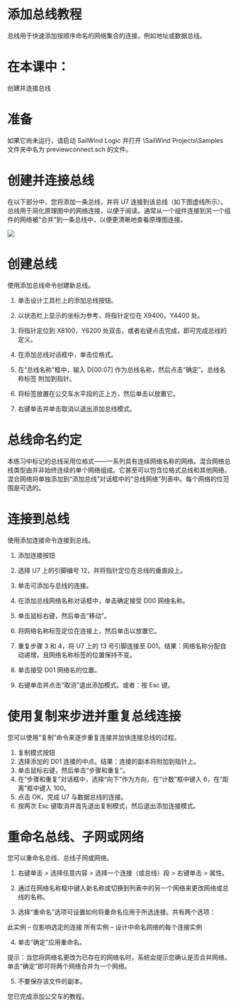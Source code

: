 # 添加总线教程

总线用于快速添加按顺序命名的网络集合的连接，例如地址或数据总线。

# 在本课中：

创建并连接总线

# 准备

如果它尚未运行，请启动 SailWind Logic 并打开 \\SailWind Projects\\Samples 文件夹中名为 previewconnect.sch 的文件。

# 创建并连接总线

在以下部分中，您将添加一条总线，并将 U7 连接到该总线（如下图虚线所示）。总线用于简化原理图中的网络连接，以便于阅读。通常从一个组件连接到另一个组件的网络被“合并”到一条总线中，以便更清晰地查看原理图连接。

![](/logic/tutorial/7c006e0e8b6494b664e019e85f284b4757f6e6f75febb996b175ff823783c87c.jpg)

# 创建总线

使用添加总线命令创建新总线。

1.  单击设计工具栏上的添加总线按钮。
    
2.  以状态栏上显示的坐标为参考，将指针定位在 X9400，Y4400 处。
    
3.  将指针定位到 X8100，Y6200 处双击，或者右键点击完成，即可完成总线的定义。
    
4.  在添加总线对话框中，单击位格式。
    
5.  在“总线名称”框中，输入 D\[00:07\] 作为总线名称，然后点击“确定”。总线名称标签
    附加到指针。
    
6.  将标签放置在公交车水平段的正上方，然后单击以放置它。
    
7.  右键单击并单击取消以退出添加总线模式。
    

# 总线命名约定

本练习中标记的总线采用位格式——一系列具有连续网络名称的网络。混合网络总线类型由并非始终连续的单个网络组成。它甚至可以包含位格式总线和其他网络。混合网络将单独添加到“添加总线”对话框中的“总线网络”列表中。每个网络的位范围是可选的。

# 连接到总线

使用添加连接命令连接到总线。

1.  添加连接按钮
    
2.  选择 U7 上的引脚编号 12，并将指针定位在总线的垂直段上。
    
3.  单击可添加与总线的连接。
    
4.  在添加总线网络名称对话框中，单击确定接受 D00 网络名称。
    
5.  单击鼠标右键，然后单击“移动”。
    
6.  将网络名称标签定位在连接上，然后单击以放置它。
    
7.  重复步骤 3 和 4，将 U7 上的 13 号引脚连接至 D01。结果：网络名称分配自动递增，且网络名称标签的位置保持不变。
    
8.  单击接受 D01 网络名的位置。
    
9.  右键单击并点击“取消”退出添加模式。或者：按 Esc 键。
    

# 使用复制来步进并重复总线连接

您可以使用“复制”命令来逐步重复连接并加快连接总线的过程。

1.  复制模式按钮
2.  选择添加的 D01 连接的中点。结果：连接的副本将附加到指针上。
3.  单击鼠标右键，然后单击“步骤和重复”。
4.  在“步骤和重复”对话框中，选择“向下”作为方向，在“计数”框中键入 6，在“距离”框中键入 100。
5.  点击 OK，完成 U7 与数据总线的连接。
6.  按两次 Esc 键取消并首先退出复制模式，然后退出添加连接模式。

# 重命名总线、子网或网络

您可以重命名总线、总线子网或网络。

1.  右键单击 $>$ 选择任意内容 $>$ 选择一个连接（或总线）段 $>$ 右键单击​​ > 属性。
    
2.  通过在网络名称框中键入新名称或切换到列表中的另一个网络来更改网络或总线的名称。
    
3.  选择“重命名”选项可设置如何将重命名应用于所选连接。共有两个选项：
    

此实例 – 仅影响选定的连接 所有实例 – 设计中命名网络的每个连接实例

4.  单击“确定”应用重命名。

提示：当您将网络名更改为已存在的网络名时，系统会提示您确认是否合并网络。单击“确定”即可将两个网络合并为一个网络。

5.  不要保存该文件的副本。

您已完成添加公交车的教程。